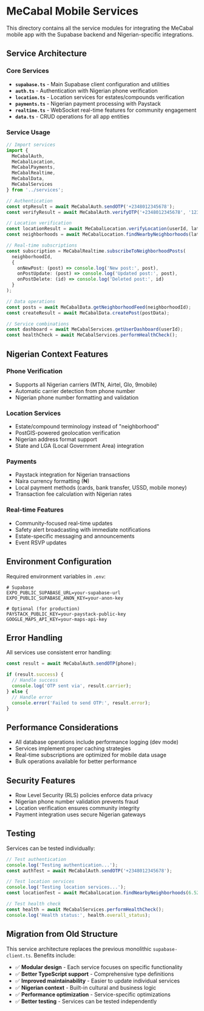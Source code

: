 # MeCabal Mobile Services

This directory contains all the service modules for integrating the MeCabal mobile app with the Supabase backend and Nigerian-specific integrations.

## Service Architecture

### Core Services
- **`supabase.ts`** - Main Supabase client configuration and utilities
- **`auth.ts`** - Authentication with Nigerian phone verification
- **`location.ts`** - Location services for estates/compounds verification
- **`payments.ts`** - Nigerian payment processing with Paystack
- **`realtime.ts`** - WebSocket real-time features for community engagement
- **`data.ts`** - CRUD operations for all app entities

### Service Usage

```typescript
// Import services
import { 
  MeCabalAuth, 
  MeCabalLocation, 
  MeCabalPayments, 
  MeCabalRealtime, 
  MeCabalData,
  MeCabalServices 
} from '../services';

// Authentication
const otpResult = await MeCabalAuth.sendOTP('+2348012345678');
const verifyResult = await MeCabalAuth.verifyOTP('+2348012345678', '123456');

// Location verification
const locationResult = await MeCabalLocation.verifyLocation(userId, lat, lng);
const neighborhoods = await MeCabalLocation.findNearbyNeighborhoods(lat, lng);

// Real-time subscriptions
const subscription = MeCabalRealtime.subscribeToNeighborhoodPosts(
  neighborhoodId,
  {
    onNewPost: (post) => console.log('New post:', post),
    onPostUpdate: (post) => console.log('Updated post:', post),
    onPostDelete: (id) => console.log('Deleted post:', id)
  }
);

// Data operations
const posts = await MeCabalData.getNeighborhoodFeed(neighborhoodId);
const createResult = await MeCabalData.createPost(postData);

// Service combinations
const dashboard = await MeCabalServices.getUserDashboard(userId);
const healthCheck = await MeCabalServices.performHealthCheck();
```

## Nigerian Context Features

### Phone Verification
- Supports all Nigerian carriers (MTN, Airtel, Glo, 9mobile)
- Automatic carrier detection from phone number
- Nigerian phone number formatting and validation

### Location Services
- Estate/compound terminology instead of "neighborhood"
- PostGIS-powered geolocation verification
- Nigerian address format support
- State and LGA (Local Government Area) integration

### Payments
- Paystack integration for Nigerian transactions
- Naira currency formatting (₦)
- Local payment methods (cards, bank transfer, USSD, mobile money)
- Transaction fee calculation with Nigerian rates

### Real-time Features
- Community-focused real-time updates
- Safety alert broadcasting with immediate notifications
- Estate-specific messaging and announcements
- Event RSVP updates

## Environment Configuration

Required environment variables in `.env`:

```env
# Supabase
EXPO_PUBLIC_SUPABASE_URL=your-supabase-url
EXPO_PUBLIC_SUPABASE_ANON_KEY=your-anon-key

# Optional (for production)
PAYSTACK_PUBLIC_KEY=your-paystack-public-key
GOOGLE_MAPS_API_KEY=your-maps-api-key
```

## Error Handling

All services use consistent error handling:

```typescript
const result = await MeCabalAuth.sendOTP(phone);

if (result.success) {
  // Handle success
  console.log('OTP sent via', result.carrier);
} else {
  // Handle error
  console.error('Failed to send OTP:', result.error);
}
```

## Performance Considerations

- All database operations include performance logging (dev mode)
- Services implement proper caching strategies
- Real-time subscriptions are optimized for mobile data usage
- Bulk operations available for better performance

## Security Features

- Row Level Security (RLS) policies enforce data privacy
- Nigerian phone number validation prevents fraud
- Location verification ensures community integrity
- Payment integration uses secure Nigerian gateways

## Testing

Services can be tested individually:

```typescript
// Test authentication
console.log('Testing authentication...');
const authTest = await MeCabalAuth.sendOTP('+2348012345678');

// Test location services
console.log('Testing location services...');
const locationTest = await MeCabalLocation.findNearbyNeighborhoods(6.5244, 3.3792);

// Test health check
const health = await MeCabalServices.performHealthCheck();
console.log('Health status:', health.overall_status);
```

## Migration from Old Structure

This service architecture replaces the previous monolithic `supabase-client.ts`. Benefits include:

- ✅ **Modular design** - Each service focuses on specific functionality
- ✅ **Better TypeScript support** - Comprehensive type definitions
- ✅ **Improved maintainability** - Easier to update individual services
- ✅ **Nigerian context** - Built-in cultural and business logic
- ✅ **Performance optimization** - Service-specific optimizations
- ✅ **Better testing** - Services can be tested independently